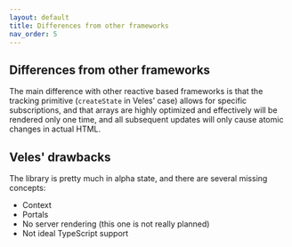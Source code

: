```yaml
---
layout: default
title: Differences from other frameworks
nav_order: 5
---
```


## Differences from other frameworks

The main difference with other reactive based frameworks is that the tracking primitive (`createState` in Veles' case) allows for specific subscriptions, and that arrays are highly optimized and effectively will be rendered only one time, and all subsequent updates will only cause atomic changes in actual HTML.

## Veles' drawbacks

The library is pretty much in alpha state, and there are several missing concepts:

- Context
- Portals
- No server rendering (this one is not really planned)
- Not ideal TypeScript support
